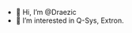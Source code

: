 - 👋 Hi, I’m @Draezic
- 👀 I’m interested in Q-Sys, Extron.
<!---
Draezic/Draezic is a ✨ special ✨ repository because its `README.md` (this file) appears on your GitHub profile.
You can click the Preview link to take a look at your changes.
--->
